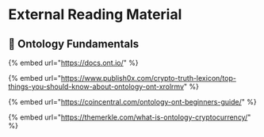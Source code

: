 # External Reading Material

## :dna: Ontology Fundamentals

{% embed url="https://docs.ont.io/" %}

{% embed url="https://www.publish0x.com/crypto-truth-lexicon/top-things-you-should-know-about-ontology-ont-xrolrmv" %}

{% embed url="https://coincentral.com/ontology-ont-beginners-guide/" %}

{% embed url="https://themerkle.com/what-is-ontology-cryptocurrency/" %}

